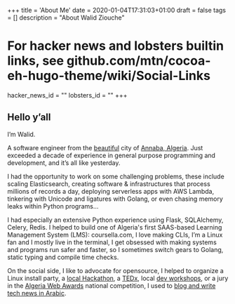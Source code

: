 +++
title = 'About Me'
date = 2020-01-04T17:31:03+01:00
draft = false
tags = []
description = "About Walid Ziouche"

# For hacker news and lobsters builtin links, see github.com/mtn/cocoa-eh-hugo-theme/wiki/Social-Links
hacker_news_id = ""
lobsters_id = ""
+++

## Hello y’all
I’m Walid.

A software engineer from the [beautiful](https://www.google.com/search?q=annaba+algeria&tbm=isch) city of [Annaba, Algeria](https://en.wikipedia.org/wiki/Annaba). Just exceeded a decade of experience in general purpose programming and development, and it’s all like yesterday. 

I had the opportunity to work on some challenging problems, these include scaling Elasticsearch, creating software & infrastructures that process millions of records a day, deploying serverless apps with AWS Lambda, tinkering with Unicode and ligatures with Golang, or even chasing memory leaks within Python programs...

I had especially an extensive Python experience using Flask, SQLAlchemy, Celery, Redis. I helped to build one of Algeria's first SAAS-based Learning Management System (LMS): coursella.com, I love making CLIs, I’m a Linux fan and I mostly live in the terminal, 
I get obsessed with making systems and programs run safer and faster, so I sometimes switch gears to Golang, static typing and compile time checks.

On the social side, I like to advocate for opensource, I helped to organize a Linux install party, a [local Hackathon](http://hackathonannaba.com/en), a [TEDx](https://www.ted.com/tedx/events/3533), local [dev workshops](https://www.annaba.tech/), or a jury in the [Algeria Web Awards](https://www.awa.dz/) national competition, I used to [blog and write tech news in Arabic](https://www.it-scoop.com/author/dzgeek/).



